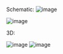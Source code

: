 Schematic:
![image](https://github.com/FledWaif/LEGOcolorsensorTest/assets/117331016/7f55a53d-b0e6-4029-b559-befc9d683d2d)

![image](https://github.com/FledWaif/ColorSensorProject/assets/117331016/515e074e-fdcb-4e21-818a-1f5636eb6570)

3D:

![image](https://github.com/FledWaif/ColorSensorProject/assets/117331016/fe8e1680-5660-4bfc-a12c-7ebd5a6f47e8)
![image](https://github.com/FledWaif/ColorSensorProject/assets/117331016/b93258d1-6eff-40bb-ac32-4dedce48fedb)



